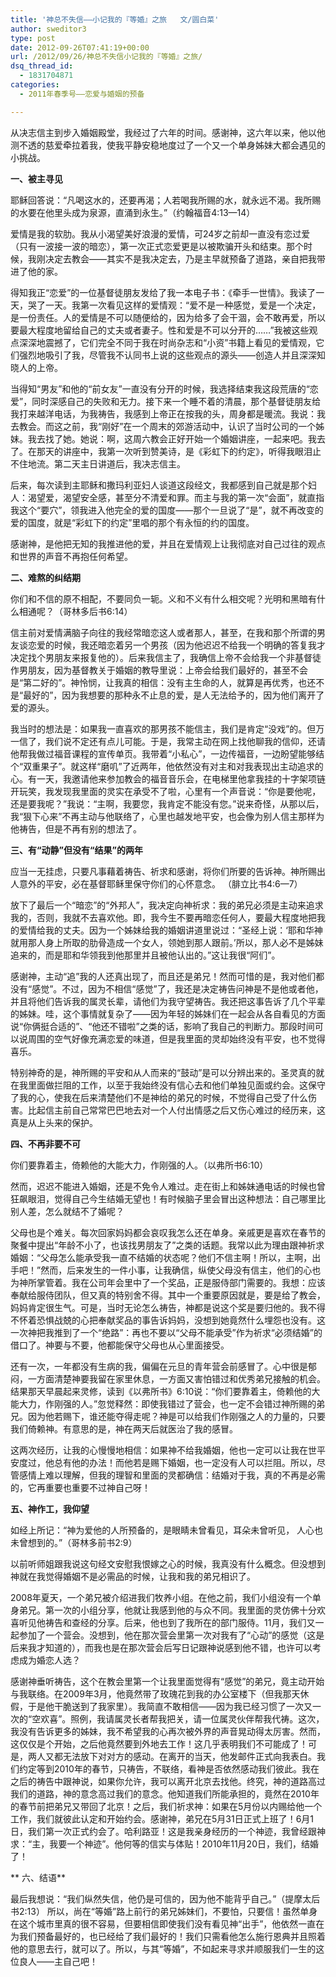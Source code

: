 ```yaml
---
title: '神总不失信——小记我的『等婚』之旅   文/圆白菜'
author: sweditor3
type: post
date: 2012-09-26T07:41:19+00:00
url: /2012/09/26/神总不失信小记我的『等婚』之旅/
dsq_thread_id:
  - 1831704871
categories:
  - 2011年春季号——恋爱与婚姻的预备

---
```

从决志信主到步入婚姻殿堂，我经过了六年的时间。感谢神，这六年以来，他以他测不透的慈爱牵拉着我，使我平静安稳地度过了一个又一个单身姊妹大都会遇见的小挑战。

**一、被主寻见**

耶稣回答说：“凡喝这水的，还要再渴；人若喝我所赐的水，就永远不渴。我所赐的水要在他里头成为泉源，直涌到永生。”（约翰福音4:13—14）

爱情是我的软肋。我从小渴望美好浪漫的爱情，可24岁之前却一直没有恋过爱（只有一波接一波的暗恋），第一次正式恋爱更是以被欺骗开头和结束。那个时候，我刚决定去教会——其实不是我决定去，乃是主早就预备了道路，亲自把我带进了他的家。

得知我正“恋爱”的一位基督徒朋友发给了我一本电子书：《牵手一世情》。我读了一天，哭了一天。我第一次看见这样的爱情观：“爱不是一种感觉，爱是一个决定，是一份责任。人的爱情是不可以随便给的，因为给多了会干涸，会不敢再爱，所以要最大程度地留给自己的丈夫或者妻子。性和爱是不可以分开的&#8230;&#8230;”我被这些观点深深地震撼了，它们完全不同于我在时尚杂志和“小资”书籍上看见的爱情观，它们强烈地吸引了我，尽管我不认同书上说的这些观点的源头——创造人并且深深知晓人的上帝。

当得知“男友”和他的“前女友”一直没有分开的时候，我选择结束我这段荒唐的“恋爱”，同时深感自己的失败和无力。接下来一个睡不着的清晨，那个基督徒朋友给我打来越洋电话，为我祷告，我感到上帝正在按我的头，周身都是暖流。我说：我去教会。而这之前，我“刚好”在一个周末的郊游活动中，认识了当时公司的一个姊妹。我去找了她。她说：啊，这周六教会正好开始一个婚姻讲座，一起来吧。我去了。在那天的讲座中，我第一次听到赞美诗，是《彩虹下的约定》，听得我眼泪止不住地流。第二天主日讲道后，我决志信主。

后来，每次读到主耶稣和撒玛利亚妇人谈道这段经文，我都感到自己就是那个妇人：渴望爱，渴望安全感，甚至分不清爱和罪。而主与我的第一次“会面”，就直指我这个“要穴”，领我进入他完全的爱的国度——那个一旦说了“是”，就不再改变的爱的国度，就是“彩虹下的约定”里唱的那个有永恒的约的国度。

感谢神，是他把无知的我推进他的爱，并且在爱情观上让我彻底对自己过往的观点和世界的声音不再抱任何希望。

**二、难熬的纠结期**

你们和不信的原不相配，不要同负一轭。义和不义有什么相交呢？光明和黑暗有什么相通呢？（哥林多后书6:14）

信主前对爱情满脑子向往的我经常暗恋这人或者那人，甚至，在我和那个所谓的男友谈恋爱的时候，我还暗恋着另一个男孩（因为他迟迟不给我一个明确的答复我才决定找个男朋友来报复他的）。后来我信主了，我确信上帝不会给我一个非基督徒作男朋友，因为基督教关于婚姻的教导里说：上帝会给我们最好的，甚至不会是“第二好的”。神怜悯，让我真的相信：没有主生命的人，就算是再优秀，也还不是“最好的”，因为我想要的那种永不止息的爱，是人无法给予的，因为他们离开了爱的源头。

我当时的想法是：如果我一直喜欢的那男孩不能信主，我们是肯定“没戏”的。但万一信了，我们说不定还有点儿可能。于是，我常主动在网上找他聊我的信仰，还请他帮我做过福音课程的宣传单页。我带着“小私心”，一边传福音，一边盼望能够结个“双重果子”。就这样“磨叽”了近两年，他依然没有对主和对我表现出主动追求的心。有一天，我邀请他来参加教会的福音音乐会，在电梯里他拿我挂的十字架项链开玩笑，我发现我里面的灵实在承受不了啦，心里有一个声音说：“你是要他呢，还是要我呢？”我说：“主啊，我要您，我肯定不能没有您。”说来奇怪，从那以后，我“狠下心来”不再主动与他联络了，心里也越发地平安，也会像为别人信主那样为他祷告，但是不再有别的想法了。

**三、有“动静”但没有“结果”的两年**

应当一无挂虑，只要凡事藉着祷告、祈求和感谢，将你们所要的告诉神。神所赐出人意外的平安，必在基督耶稣里保守你们的心怀意念。 （腓立比书4:6—7）

放下了最后一个“暗恋”的“外邦人”，我决定向神祈求：我的弟兄必须是主动来追求我的，否则，我就不去喜欢他。即，我今生不要再暗恋任何人，要最大程度地把我的爱情给我的丈夫。因为一个姊妹给我的婚姻讲道里说过：“圣经上说：‘耶和华神就用那人身上所取的肋骨造成一个女人，领她到那人跟前。’所以，那人必不是姊妹追来的，而是耶和华领我到他那里并且被他认出的。”这让我很“阿们”。

感谢神，主动“追”我的人还真出现了，而且还是弟兄！然而可惜的是，我对他们都没有“感觉”。不过，因为不相信“感觉”了，我还是决定祷告问神是不是他或者他，并且将他们告诉我的属灵长辈，请他们为我守望祷告。我还把这事告诉了几个平辈的姊妹。哇，这个事情就复杂了——因为年轻的姊妹们在一起会从各自看见的方面说“你俩挺合适的”、“他还不错啦”之类的话，影响了我自己的判断力。那段时间可以说周围的空气好像充满恋爱的味道，但是我里面的灵却始终没有平安，也不觉得喜乐。

特别神奇的是，神所赐的平安和从人而来的“鼓动”是可以分辨出来的。圣灵真的就在我里面做拦阻的工作，以至于我始终没有信心去和他们单独见面或约会。这保守了我的心，使我在后来清楚他们不是神给的弟兄的时候，不觉得自己受了什么伤害。比起信主前自己常常巴巴地去对一个人付出情感之后又伤心难过的经历来，这真是从上头来的保护。

**四、不再非要不可**

你们要靠着主，倚赖他的大能大力，作刚强的人。（以弗所书6:10）

然而，迟迟不能进入婚姻，还是不免令人难过。走在街上和姊妹通电话的时候也曾狂飙眼泪，觉得自己今生结婚无望也！有时候脑子里会冒出这种想法：自己哪里比别人差，怎么就结不了婚呢？

父母也是个难关。每次回家妈妈都会哀叹我怎么还在单身。亲戚更是喜欢在春节的聚餐中提出“年龄不小了，也该找男朋友了”之类的话题。我常以此为理由跟神祈求婚姻：“父母怎么能承受我一直不结婚的状态呢？他们不信主啊！所以，主啊，出手吧！”然而，后来发生的一件小事，让我确信，纵使父母没有信主，他们的心也为神所掌管着。我在公司年会里中了一个奖品，正是服侍部门需要的。我想：应该奉献给服侍团队，但又真的特别舍不得。其中一个重要原因就是，要是给了教会，妈妈肯定很生气。可是，当时无论怎么祷告，神都是说这个奖是要归他的。我不得不怀着恐惧战兢的心把奉献奖品的事告诉妈妈，没想到她竟然什么埋怨也没有。这一次神把我推到了一个“绝路”：再也不要以“父母不能承受”作为祈求“必须结婚”的借口了。神要与不要，他都能保守父母也从心里面接受。

还有一次，一年都没有生病的我，偏偏在元旦的青年营会前感冒了。心中很是郁闷，一方面清楚神要我留在家里休息，一方面又害怕错过和优秀弟兄接触的机会。结果那天早晨起来灵修，读到《以弗所书》6:10说：“你们要靠着主，倚赖他的大能大力，作刚强的人。”忽觉释然：即使我错过了营会，也一定不会错过神所赐的弟兄。因为他若赐下，谁还能夺得走呢？神是可以给我们作刚强之人的力量的，只要我们倚赖神。有意思的是，神在两天后就医治了我的感冒。

这两次经历，让我的心慢慢地相信：如果神不给我婚姻，他也一定可以让我在世平安度过，他总有他的办法！而他若是赐下婚姻，也一定没有人可以拦阻。所以，尽管感情上难以理解，但我的理智和里面的灵都确信：结婚对于我，真的不再是必需的，它再重要也重要不过神自己呀！

**五、神作工，我仰望**

如经上所记：“神为爱他的人所预备的，是眼睛未曾看见，耳朵未曾听见， 人心也未曾想到的。”（哥林多前书2:9）

以前听师姐跟我说这句经文安慰我恨嫁之心的时候，我真没有什么概念。但没想到神就在我觉得婚姻不是必需品的时候，让我和我的弟兄相识了。

2008年夏天，一个弟兄被介绍进我们牧养小组。在他之前，我们小组没有一个单身弟兄。第一次的小组分享，他就让我感到他的与众不同。我里面的灵仿佛十分欢喜听见他祷告和查经的分享。后来，他也到了我所在的部门服侍。11月，我们又一起参加了一个营会。没想到，他在那次营会里第一次对我有了“心动”的感觉（这是后来我才知道的），而我也是在那次营会后写日记跟神说感到他不错，也许可以考虑成为婚恋人选？

感谢神垂听祷告，这个在教会里第一个让我里面觉得有“感觉”的弟兄，竟主动开始与我联络。在2009年3月，他竟然带了玫瑰花到我的办公室楼下（但我那天休假，于是他干脆送到了我家里）。我简直不敢相信——因为我已经习惯了一次又一次的“空欢喜”。照例，我请属灵长者帮我把关，请一位属灵伙伴帮我代祷。这次，我没有告诉更多的姊妹，我不希望我的心再次被外界的声音晃动得太厉害。然而，这仅仅是个开始，之后他竟然要到外地去工作！这几乎表明我们不可能成了！可是，两人又都无法放下对对方的感动。在离开的当天，他发邮件正式向我表白。我们约定等到2010年的春节，只祷告，不联络，看神是否依然感动我们彼此。我在之后的祷告中跟神说，如果你允许，我可以离开北京去找他。终究，神的道路高过我们的道路，神的意念高过我们的意念。他知道我们所能承担的，竟然在2010年的春节前把弟兄又带回了北京！之后，我们祈求神：如果在5月份以内赐给他一个工作，我们就彼此认定和开始约会。感谢神，弟兄在5月31日正式上班了！6月1日，我们第一次正式约会了。哈利路亚！这是我亲身经历的一个神迹，我曾经跟神求：“主，我要一个神迹”。他何等的信实与体贴！2010年11月20日，我们，结婚了！

** 六、结语**

最后我想说：“我们纵然失信，他仍是可信的，因为他不能背乎自己。”（提摩太后书2:13） 所以，尚在“等婚”路上前行的弟兄姊妹们，不要怕，只要信！虽然单身在这个城市里真的很不容易，但要相信即使我们没有看见神“出手”，他依然一直在为我们预备最好的，也已经给了我们最好的！我们只需看他怎么施行恩典并且照着他的意思去行，就可以了。所以，与其“等婚”，不如起来寻求并顺服我们一生的这位良人——主自己吧！